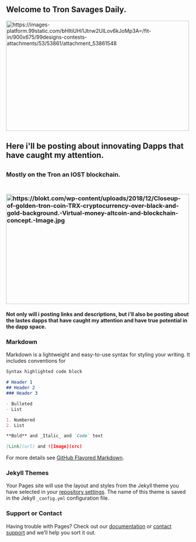 ## Welcome to Tron Savages Daily.

<img src="https://images-platform.99static.com/bHItiUHi1Jtnw2UlLov6kJoMp3A=/fit-in/900x675/99designs-contests-attachments/53/53861/attachment_53861548" alt="https://images-platform.99static.com/bHItiUHi1Jtnw2UlLov6kJoMp3A=/fit-in/900x675/99designs-contests-attachments/53/53861/attachment_53861548" height="300" width="500">
<h2>Here i'll be posting about innovating Dapps that have caught my attention.<h2>
<h3>Mostly on the Tron an IOST blockchain.<h3>
<br>
<img src="https://blokt.com/wp-content/uploads/2018/12/Closeup-of-golden-tron-coin-TRX-cryptocurrency-over-black-and-gold-background.-Virtual-money-altcoin-and-blockchain-concept.-Image.jpg" alt="https://blokt.com/wp-content/uploads/2018/12/Closeup-of-golden-tron-coin-TRX-cryptocurrency-over-black-and-gold-background.-Virtual-money-altcoin-and-blockchain-concept.-Image.jpg" height="300" width="500">
<h4>Not only will i posting links and descriptions, but i'll also be posting about the lastes dapps that have caught my attention and have true potential in the dapp space.

### Markdown

Markdown is a lightweight and easy-to-use syntax for styling your writing. It includes conventions for

```markdown
Syntax highlighted code block

# Header 1
## Header 2
### Header 3

- Bulleted
- List

1. Numbered
2. List

**Bold** and _Italic_ and `Code` text

[Link](url) and ![Image](src)
```

For more details see [GitHub Flavored Markdown](https://guides.github.com/features/mastering-markdown/).

### Jekyll Themes

Your Pages site will use the layout and styles from the Jekyll theme you have selected in your [repository settings](https://github.com/agrade420/Tron-Ryhorn/settings). The name of this theme is saved in the Jekyll `_config.yml` configuration file.

### Support or Contact

Having trouble with Pages? Check out our [documentation](https://help.github.com/categories/github-pages-basics/) or [contact support](https://github.com/contact) and we’ll help you sort it out.
